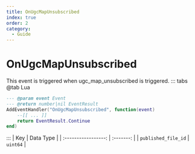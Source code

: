 ```yaml
---
title: OnUgcMapUnsubscribed
index: true
order: 2
category:
  - Guide
---
```


# OnUgcMapUnsubscribed
This event is triggered when ugc_map_unsubscribed is triggered.
::: tabs
@tab Lua
```lua
--- @param event Event
--- @return number|nil EventResult
AddEventHandler("OnUgcMapUnsubscribed", function(event)
    --[[ ... ]]
    return EventResult.Continue
end)
```

:::
|         Key         | Data Type |
| :-----------------: | :-------: |
| `published_file_id` |  `uint64` |